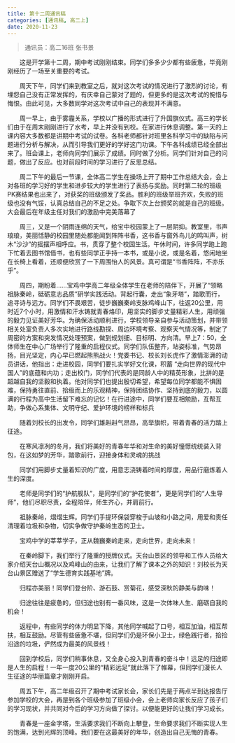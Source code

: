 ```yaml
---
title: 第十二周通讯稿
categories: [通讯稿, 高二上]
date: 2020-11-23
---
```


> 通讯员：高二16班 张书景

　　这是开学第十二周，期中考试刚刚结束。同学们多多少少都有些疲惫，毕竟刚刚经历了一场至关重要的考试。

　　周天下午，同学们来到教室之后，就对这次考试的情况进行了激烈的讨论，有埋怨自己没有正常发挥的，有庆幸自己蒙对了题的，但更多的是这次考试的惋惜与悔恨。由此可见，大多数同学对这次考试中自己的表现并不满意。

　　周一早上，由于雾霾关系，学校以广播的形式进行了升国旗仪式。高三的学长们由于在周末刚刚进行了水考，早上并没有到校。在家进行休息调整。第一天的上课内容大多数都是讲期中考试的试卷。各科老师都针对班里各科学习中的缺陷与问题进行分析与解决，从而引导我们更好的学好这门功课。下午各科成绩已经全部出来了。班会课上，老师向同学们展示了成绩。同时做了分析。同学们针对自己的问题，做出了反应。也对前段时间的学习进行了反思总结。

　　周二下午的最后一节课，全体高二学生在操场上开了期中工作总结大会，会上对各班的学习好的学生和进步较大的学生进行了表扬与奖励。同时第二轮的班级PK赛结果也出来了，对获奖的班级颁发了奖品。胜利的班级举班齐欢，失败的班级也没有气馁，认真总结自己的不足之处。争取下次上台颁奖的就是自己的班级。大会最后在年级主任对我们的激励中完美落幕了

　　周三，又是一个阴雨连绵的天气，给宝中校园蒙上了一层阴抑。教室里，书声琅琅，美丽恬静的校园里随处都能闻到阵阵书香，这书香与窗外鸟儿的鸣叫声，树木“沙沙”的摇摆声相呼应。书，贯穿了整个校园生活。午休时间，许多同学跑上跑下忙着去图书馆借书，也有些同学正手持一本书，或是小说，或是名着，悠闲地坐在长椅上看着，还顺便欣赏了一下周围怡人的风景。真可谓是“书香阵阵，不亦乐乎”。

　　周四，期盼着……宝鸡中学高二年级全体学生在老师的陪伴下，开展了“领略祖脉秦岭，砥砺意志品质”研学实践活动。背起行囊，走出“象牙塔”，踏歌而行，追寻诗与远方。同学们不畏艰苦，徒步巍巍秦岭支脉鸡峰山下，往返20公里，用时近7个小时，用激情和汗水铸就青春烙印，用坚实的脚步丈量精彩人生，用顽强的毅力见证美好芳华。为确保活动顺利进行，学校领导亲自参与活动策划，并带领相关处室负责人多次实地进行路线勘探、周边环境考察、观察天气情况等，制定了周密的方案和突发情况处理预案，做到规划细、目标明、方向清。早上7：50，全体师生在中心广场举行了隆重的启程仪式。同学们队伍整齐，站姿标准，气势昂扬，目光坚定，内心早已燃起熊熊战火！党委书记、校长刘长虎作了激情澎湃的动员讲话，他指出：走进校园，同学们要扎实学好文化课，积蓄 “走向世界的现代中国人”的底蕴和内功；走出校门，同学们代表的是同龄人中的精英形象，比拼的是超越自我的坚毅和执着。他对同学们也提出殷切希望，希望每位同学都能不惧困难，保持勇往直前、拾级而上的乐观精神，保持团结协作、坚持到底的毅力，以圆满的行程为高中生活留下难忘的记忆！在行进途中，同学们要互相勉励，互帮互助，争做心系集体、文明守纪、爱护环境的榜样和标兵

　　随着刘校长的出发令，同学们雄赳赳气昂昂，高举旗帜，带着青春的活力踏上征途。

　　在寒风凛冽的冬月，我们将美好的青春年华和对生命的美好憧憬统统装入背包，在这如梦的芳华，踏歌前行，迎接身体和灵魂的挑战

　　同学们用脚步丈量着知识的广度，用意志浇铸着时间的厚度，用品行磨炼着人生的深度。

　　老师是同学们的“护航舰队”，是同学们的“护花使者”，更是同学们的“人生导师”，他们尽职尽责，全程陪伴，师生齐心，并肩前行。

　　祖脉秦岭，熠熠生辉。同学们手提环保袋穿梭于山坡和小路之间，用爱和责任清理着垃圾和杂物，切实争做守护秦岭生态的卫士。

　　宝鸡中学的莘莘学子，正从魏巍秦岭走来，走向世界，走向未来！

　　在秦岭脚下，我们举行了隆重的授牌仪式。天台山景区的领导和工作人员给大家介绍天台山概况以及鸡峰山的由来，让我们了解了课本之外的知识！刘校长为天台山景区赠送了“学生德育实践基地”牌。

　　归程亦美丽！同学们登台阶、游石鼓、赏菊花，感受深秋的静美与韵味！

　　归途往往是疲惫的，但归途也别有一番风味，这是一次体味人生、磨砺自我的机会！

　　返程中，有些同学的体力明显下降，其他同学喊起了口号，相互加油，相互帮扶，相互鼓励。尽管有些疲惫不堪，但同学们仍是环保小卫士，绿色践行者，拾捡沿途的垃圾，俨然成为最美的风景线！ 

　　回到学校后，同学们稍事休息，又全身心投入到青春的奋斗中！远足的归途即是人生的启程！一年一度20公里的“精彩远足”就此落下了帷幕，但同学们漫长人生征途的华丽篇章才刚刚开启。

　　周五下午，高二年级召开了期中考试家长会，家长们先是于两点半到达报告厅参加学校的大会，再是到各个班级参加了班级小会，会上老师向家长反应了孩子们的学习现状，并共同对今后的学习方向做了探讨。以便能更好的让我们学习成长。

　　青春是一座金字塔，生活要求我们不断向上攀登，生命要求我们不断实现人生的饱满，达到光辉的顶峰。我们要在这最美好的年华，创造出自己无悔的青春。
